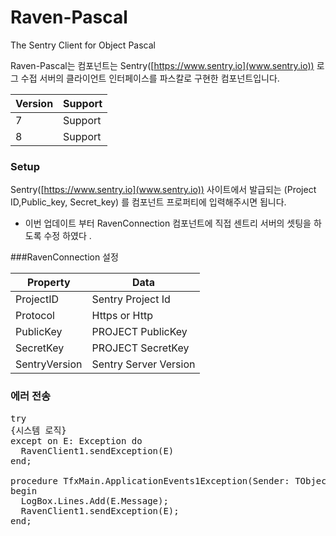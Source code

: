 ﻿# Raven-Pascal
The Sentry Client for Object Pascal

Raven-Pascal는 컴포넌트는 Sentry([https://www.sentry.io](www.sentry.io)) 로그 수접 서버의 클라이언트 인터페이스를 파스칼로 구현한 컴포넌트입니다.



|Version | Support | 
|--------|---------|
| 7      |  Support|
| 8      |  Support|


### Setup ###
Sentry([https://www.sentry.io](www.sentry.io)) 사이트에서 발급되는 (Project ID,Public_key, Secret_key) 를 컴포넌트 프로퍼티에 입력해주시면 됩니다.

* 이번 업데이트 부터 RavenConnection 컴포넌트에 직접 센트리 서버의 셋팅을 하도록 수정 하였다 .

###RavenConnection 설정

|Property |Data	    | 
|--------|---------|
| ProjectID      |  Sentry Project Id|
| Protocol      |  Https or Http|
| PublicKey     |  PROJECT PublicKey|
| SecretKey      |  PROJECT SecretKey|
| SentryVersion      |  Sentry Server Version|



### 에러 전송 ###
<pre>
try
{시스템 로직}
except on E: Exception do
  RavenClient1.sendException(E)
end;

procedure TfxMain.ApplicationEvents1Exception(Sender: TObject; E: Exception);
begin
  LogBox.Lines.Add(E.Message);
  RavenClient1.sendException(E);
end;
</pre>


